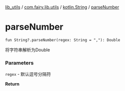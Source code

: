 [lib_utils](../../index.md) / [com.fairy.lib.utils](../index.md) / [kotlin.String](index.md) / [parseNumber](./parse-number.md)

# parseNumber

`fun String?.parseNumber(regex: String = ","): Double`

将字符串解析为Double

### Parameters

`regex` - 默认逗号分隔符

**Return**

